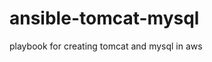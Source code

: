 ansible-tomcat-mysql                 
================

playbook for creating tomcat and mysql in aws
